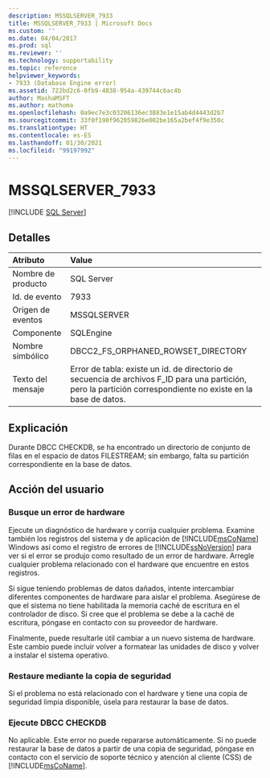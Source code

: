 ```yaml
---
description: MSSQLSERVER_7933
title: MSSQLSERVER_7933 | Microsoft Docs
ms.custom: ''
ms.date: 04/04/2017
ms.prod: sql
ms.reviewer: ''
ms.technology: supportability
ms.topic: reference
helpviewer_keywords:
- 7933 (Database Engine error)
ms.assetid: 722bd2c6-0fb9-4838-954a-439744c6ac4b
author: MashaMSFT
ms.author: mathoma
ms.openlocfilehash: 0a9ec7e3c03206136ec3883e1e15ab4d4443d2b7
ms.sourcegitcommit: 33f0f190f962059826e002be165a2bef4f9e350c
ms.translationtype: HT
ms.contentlocale: es-ES
ms.lasthandoff: 01/30/2021
ms.locfileid: "99197992"
---
```

# <a name="mssqlserver_7933"></a>MSSQLSERVER_7933
 [!INCLUDE [SQL Server](../../includes/applies-to-version/sqlserver.md)]
  
## <a name="details"></a>Detalles  
  
| Atributo | Value |  
| :-------- | :---- |  
|Nombre de producto|SQL Server|  
|Id. de evento|7933|  
|Origen de eventos|MSSQLSERVER|  
|Componente|SQLEngine|  
|Nombre simbólico|DBCC2_FS_ORPHANED_ROWSET_DIRECTORY|  
|Texto del mensaje|Error de tabla: existe un id. de directorio de secuencia de archivos F_ID para una partición, pero la partición correspondiente no existe en la base de datos.|  
  
## <a name="explanation"></a>Explicación  
Durante DBCC CHECKDB, se ha encontrado un directorio de conjunto de filas en el espacio de datos FILESTREAM; sin embargo, falta su partición correspondiente en la base de datos.  
  
## <a name="user-action"></a>Acción del usuario  
  
### <a name="look-for-hardware-failure"></a>Busque un error de hardware  
Ejecute un diagnóstico de hardware y corrija cualquier problema. Examine también los registros del sistema y de aplicación de [!INCLUDE[msCoName](../../includes/msconame-md.md)] Windows así como el registro de errores de [!INCLUDE[ssNoVersion](../../includes/ssnoversion-md.md)] para ver si el error se produjo como resultado de un error de hardware. Arregle cualquier problema relacionado con el hardware que encuentre en estos registros.  
  
Si sigue teniendo problemas de datos dañados, intente intercambiar diferentes componentes de hardware para aislar el problema. Asegúrese de que el sistema no tiene habilitada la memoria caché de escritura en el controlador de disco. Si cree que el problema se debe a la caché de escritura, póngase en contacto con su proveedor de hardware.  
  
Finalmente, puede resultarle útil cambiar a un nuevo sistema de hardware. Este cambio puede incluir volver a formatear las unidades de disco y volver a instalar el sistema operativo.  
  
### <a name="restore-from-backup"></a>Restaure mediante la copia de seguridad  
Si el problema no está relacionado con el hardware y tiene una copia de seguridad limpia disponible, úsela para restaurar la base de datos.  
  
### <a name="run-dbcc-checkdb"></a>Ejecute DBCC CHECKDB  
No aplicable. Este error no puede repararse automáticamente. Si no puede restaurar la base de datos a partir de una copia de seguridad, póngase en contacto con el servicio de soporte técnico y atención al cliente (CSS) de [!INCLUDE[msCoName](../../includes/msconame-md.md)].  
  
